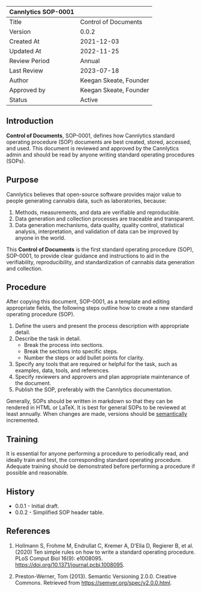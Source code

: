 | Cannlytics SOP-0001 |  |
|---------------------|--|
| Title | Control of Documents |
| Version | 0.0.2 |
| Created At | 2021-12-03 |
| Updated At | 2022-11-25 |
| Review Period | Annual |
| Last Review | 2023-07-18 |
| Author | Keegan Skeate, Founder |
| Approved by | Keegan Skeate, Founder |
| Status | Active |

## Introduction

**Control of Documents**, SOP-0001, defines how Cannlytics standard operating procedure (SOP) documents are best created, stored, accessed, and used. This document is reviewed and approved by the Cannlytics admin and should be read by anyone writing standard operating procedures (SOPs).

## Purpose

Cannlytics believes that open-source software provides major value to people generating cannabis data, such as laboratories, because:

1. Methods, measurements, and data are verifiable and reproducible.
2. Data generation and collection processes are traceable and transparent.
3. Data generation mechanisms, data quality, quality control, statistical analysis, interpretation, and validation of data can be improved by anyone in the world.

This **Control of Documents** is the first standard operating procedure (SOP), SOP-0001, to provide clear guidance and instructions to aid in the verifiability, reproducibility, and standardization of cannabis data generation and collection.

## Procedure

After copying this document, SOP-0001, as a template and editing appropriate fields, the following steps outline how to create a new standard operating procedure (SOP).

1. Define the users and present the process description with appropriate detail.
2. Describe the task in detail.
      - Break the process into sections.
      - Break the sections into specific steps.
      - Number the steps or add bullet points for clarity.
3. Specify any tools that are required or helpful for the task, such as examples, data, tools, and references.
4. Specify reviewers and approvers and plan appropriate maintenance of the document.
5. Publish the SOP, preferably with the Cannlytics documentation.

Generally, SOPs should be written in markdown so that they can be rendered in HTML or LaTeX. It is best for general SOPs to be reviewed at least annually. When changes are made, versions should be [semantically](https://semver.org/) incremented.

## Training

It is essential for anyone performing a procedure to periodically read, and ideally train and test, the corresponding standard operating procedure. Adequate training should be demonstrated before performing a procedure if possible and reasonable.

## History

- 0.0.1 - Initial draft.
- 0.0.2 - Simplified SOP header table.

## References

1. Hollmann S, Frohme M, Endrullat C, Kremer A, D'Elia D, Regierer B, et al. (2020) Ten simple rules on how to write a standard operating procedure. PLoS Comput Biol 16(9): e1008095. <https://doi.org/10.1371/journal.pcbi.1008095>.

2. Preston-Werner, Tom (2013). Semantic Versioning 2.0.0. Creative Commons. Retrieved from <https://semver.org/spec/v2.0.0.html>.
